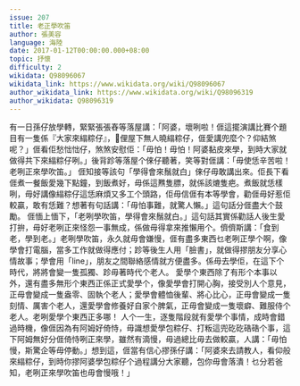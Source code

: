 ```yaml
---
issue: 207
title: 老正學吹笛
author: 張美容
language: 海陸
date: 2017-01-12T00:00:00.000+08:00
topic: 抒懷
difficulty: 2
wikidata: Q98096067
wikidata_link: https://www.wikidata.org/wiki/Q98096067
author_wikidata_link: https://www.wikidata.org/wiki/Q98096319
author_wikidata: Q98096319
---
```

有一日孫仔放學轉，緊緊張張舂等落屋講：「阿婆，壞咧啦！𠊎這擺演講比賽个題目有一隻係『大家來䌈粽仔』，𫣆俚屋下無人曉䌈粽仔，𠊎愛講兜麼个？仰結煞呢？」𠊎看佢愁㤕㤕仔，煞煞安慰佢：「毋怕！毋怕！阿婆黏皮來學，到時大家就做得共下來䌈粽仔咧。」後背跈等落屋个倈仔聽著，笑等對𠊎講：「毋使恁辛苦啦！老咧正來學吹笛。」
𠊎知接等該句「學得會來鬚就白」倈仔毋敢講出來。佢長下看𠊎煮一餐飯愛幾下點鐘，到飯煮好，毋係這㸐隻膘，就係該熝隻疤。煮飯就恁樣咧，毋好講像䌈粽仔這恁麻煩又多工个頭路，佢毋信𠊎有本等學會，勸𠊎毋好惹佢較贏，敢有恁難？想著有句話講：「毋怕事難，就驚人懶。」這句話分𠊎盡大个鼓勵。
𠊎愐上愐下，「老咧學吹笛，學得會來鬚就白。」這句話其實係勸話人後生愛打拚，毋好老咧正來怪怨一事無成，係做毋得拿來推懶用个。儕儕斯講：「食到老，學到老。」老咧學吹笛，永久就毋會嫌慢，𠊎有盡多東西乜老咧正學个啊，像學會打電腦，當多工作就做得應付；跈等後生人用「臉書」，就做得摎朋友分享心情故事；學會用「line」，朋友之間聯絡感情就方便盡多。係毋去學佢，在這下个時代，將將會變一隻孤獨、跈毋著時代个老人。
愛學个東西除了有形个本事以外，還有盡多無形个東西正係正式愛學个，像愛學會打開心胸，接受別人个意見，正毋會變成一隻盎零、固執个老人；愛學會體恤後輩、將心比心，正毋會變成一隻刻情、厲害个老人，還愛學會修養好自家个脾氣，正毋會變成一隻壞癖、難服侍个老人。老咧愛學个東西正多哪！
人个一生，逐隻階段就有愛學个事情，成時會錯過時機，像𠊎因為有阿姆好倚恃，毋識想愛學包粽仔、打粄這兜矻矻硞硞个事，這下阿姆無好分𠊎倚恃咧正來學，雖然有滴慢，毋過總比毋去做較贏，人講：「毋怕慢，斯驚企等毋停動。」想到這，𠊎當有信心摎孫仔講：「阿婆來去請教人，看仰般來䌈粽仔，到時你摎阿婆學包粽仔个過程講分大家聽，包你毋會落潰！乜分若爸知，老咧正來學吹笛也毋會慢哦！」